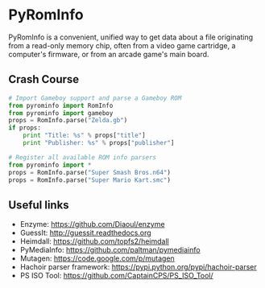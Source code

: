 PyRomInfo
========

PyRomInfo is a convenient, unified way to get data about a file originating from a read-only memory chip, often from a video game cartridge, a computer's firmware, or from an arcade game's main board.

Crash Course
------------

```python
# Import Gameboy support and parse a Gameboy ROM
from pyrominfo import RomInfo
from pyrominfo import gameboy
props = RomInfo.parse("Zelda.gb")
if props:
    print "Title: %s" % props["title"]
    print "Publisher: %s" % props["publisher"]

# Register all available ROM info parsers
from pyrominfo import *
props = RomInfo.parse("Super Smash Bros.n64")
props = RomInfo.parse("Super Mario Kart.smc")
```

Useful links
------------
* Enzyme: https://github.com/Diaoul/enzyme
* GuessIt: http://guessit.readthedocs.org
* Heimdall: https://github.com/topfs2/heimdall
* PyMediaInfo: https://github.com/paltman/pymediainfo
* Mutagen: https://code.google.com/p/mutagen
* Hachoir parser framework: https://pypi.python.org/pypi/hachoir-parser
* PS ISO Tool: https://github.com/CaptainCPS/PS_ISO_Tool/
